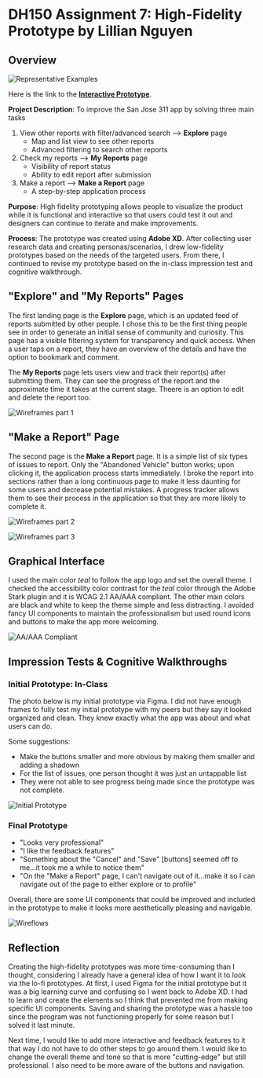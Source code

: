# DH150 Assignment 7: High-Fidelity Prototype by Lillian Nguyen

## Overview

![Representative Examples](Represent.png)

Here is the link to the [**Interactive Prototype**](https://xd.adobe.com/view/b0b44283-18eb-460b-5381-bcbe85c657d5-c685/?fullscreen).

**Project Description**: To improve the San Jose 311 app by solving three main tasks 
1. View other reports with filter/advanced search --> **Explore** page
   - Map and list view to see other reports
   - Advanced filtering to search other reports
1. Check my reports --> **My Reports** page
   - Visibility of report status 
   - Ability to edit report after submission
1. Make a report --> **Make a Report** page
   - A step-by-step application process

**Purpose**: High fidelity prototyping allows people to visualize the product while it is functional and interactive so that users could test it out and designers can continue to iterate and make improvements.

**Process**: The prototype was created using **Adobe XD**. After collecting user research data and creating personas/scenarios, I drew low-fidelity prototypes based on the needs of the targeted users. From there, I continued to revise my prototype based on the in-class impression test and cognitive walkthrough. 

## "Explore" and "My Reports" Pages

The first landing page is the **Explore** page, which is an updated feed of reports submitted by other people. I chose this to be the first thing people see in order to generate an initial sense of community and curiosity. This page has a visible filtering system for transparency and quick access. When a user taps on a report, they have an overview of the details and have the option to bookmark and comment. 

The **My Reports** page lets users view and track their report(s) after submitting them. They can see the progress of the report and the approximate time it takes at the current stage. Theere is an option to edit and delete the report too. 

![Wireframes part 1](Wireframes_p1.png)

## "Make a Report" Page

The second page is the **Make a Report** page. It is a simple list of six types of issues to report. Only the "Abandoned Vehicle" button works; upon clicking it, the application process starts immediately. I broke the report into sections rather than a long continuous page to make it less daunting for some users and decrease potential mistakes. A progress tracker allows them to see their process in the application so that they are more likely to complete it.

![Wireframes part 2](Wireframes_p2.png)

![Wireframes part 3](Wireframes_3.png)

## Graphical Interface

I used the main color *teal* to follow the app logo and set the overall theme. I checked the accessibility color contrast for the *teal* color through the Adobe Stark plugin and it is WCAG 2.1 AA/AAA compliant. The other main colors are black and white to keep the theme simple and less distracting. I avoided fancy UI components to maintain the professionalism but used round icons and buttons to make the app more welcoming. 

![AA/AAA Compliant](AA_AAA.png)

## Impression Tests & Cognitive Walkthroughs

### Initial Prototype: In-Class
The photo below is my initial prototype via Figma. I did not have enough frames to fully test my initial prototype with my peers but they say it looked organized and clean. They knew exactly what the app was about and what users can do. 

Some suggestions: 
* Make the buttons smaller and more obvious by making them smaller and adding a shadown
* For the list of issues, one person thought it was just an untappable list
* They were not able to see progress being made since the prototype was not complete.

![Initial Prototype](InitialPrototype.png)

### Final Prototype
* "Looks very professional"
* "I like the feedback features"
* "Something about the "Cancel" and "Save" [buttons] seemed off to me...it took me a while to notice them"
* "On the "Make a Report" page, I can't navigate out of it...make it so I can navigate out of the page to either explore or to profile"

Overall, there are some UI components that could be improved and included in the prototype to make it looks more aesthetically pleasing and navigable. 

![Wireflows](Wireflow.png)

## Reflection
Creating the high-fidelity prototypes was more time-consuming than I thought, considering I already have a general idea of how I want it to look via the lo-fi prototypes. At first, I used Figma for the initial prototype but it was a big learning curve and confusing so I went back to Adobe XD. I had to learn and create the elements so I think that prevented me from making specific UI components. Saving and sharing the prototype was a hassle too since the program was not functioning properly for some reason but I solved it last minute.

Next time, I would like to add more interactive and feedback features to it that way I do not have to do other steps to go around them. I would like to change the overall theme and tone so that is more "cutting-edge" but still professional. I also need to be more aware of the buttons and navigation.
